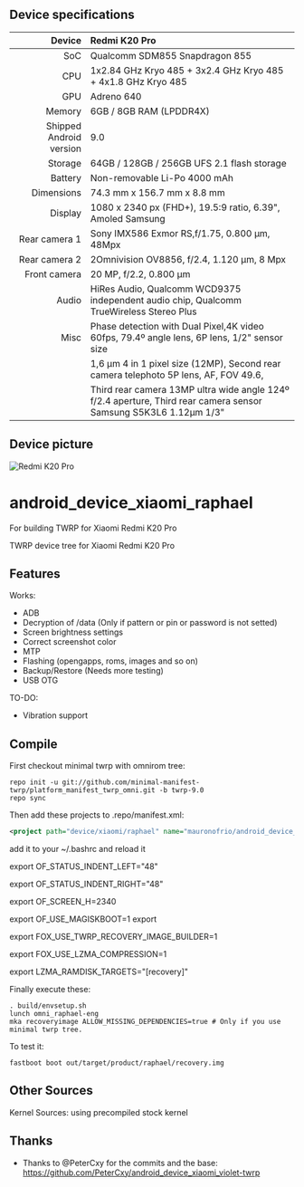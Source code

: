 ## Device specifications

| Device       | Redmi K20 Pro                               |
| -----------: | :---------------------------------------------- |
| SoC          | Qualcomm SDM855 Snapdragon 855                  |
| CPU          | 1x2.84 GHz Kryo 485 + 3x2.4 GHz Kryo 485 + 4x1.8 GHz Kryo 485            |
| GPU          | Adreno 640                                      |
| Memory       | 6GB / 8GB RAM (LPDDR4X)                         |
| Shipped Android version | 9.0                                  |
| Storage      | 64GB / 128GB / 256GB UFS 2.1 flash storage      |
| Battery      | Non-removable Li-Po 4000 mAh                    |
| Dimensions   | 74.3 mm x 156.7 mm x 8.8 mm                         |
| Display      |1080 x 2340 px (FHD+), 19.5:9 ratio, 6.39", Amoled Samsung                  |
| Rear camera 1 | Sony IMX586 Exmor RS,f/1.75, 0.800 µm, 48Mpx                     |
| Rear camera 2 | 2Omnivision OV8856, f/2.4, 1.120 µm, 8 Mpx                                |
| Front camera | 20 MP, f/2.2, 0.800 µm  |
| Audio | HiRes Audio, Qualcomm WCD9375 independent audio chip, Qualcomm TrueWireless Stereo Plus |
| Misc | Phase detection with Dual Pixel,4K video 60fps, 79.4º angle lens, 6P lens, 1/2" sensor size  
|      |1,6 μm 4 in 1 pixel size (12MP), Second rear camera telephoto 5P lens, AF, FOV 49.6, 
|      |Third rear camera 13MP ultra wide angle 124º f/2.4 aperture, Third rear camera sensor Samsung S5K3L6 1.12μm 1/3" |

## Device picture

![Redmi K20 Pro](http://www.mobile2go.com.my/images/thumbs/0007345_xioami-redmi-k20-pro-128gb-256gb-rom-6gb-8gb-ram-original-imported-set.jpeg)
 

# android_device_xiaomi_raphael
For building TWRP for Xiaomi Redmi K20 Pro

TWRP device tree for Xiaomi Redmi K20 Pro

## Features

Works:

- ADB
- Decryption of /data (Only if pattern or pin or password is not setted)
- Screen brightness settings
- Correct screenshot color
- MTP
- Flashing (opengapps, roms, images and so on)
- Backup/Restore (Needs more testing)
- USB OTG


TO-DO:

- Vibration support

## Compile

First checkout minimal twrp with omnirom tree:

```
repo init -u git://github.com/minimal-manifest-twrp/platform_manifest_twrp_omni.git -b twrp-9.0
repo sync
```

Then add these projects to .repo/manifest.xml:

```xml
<project path="device/xiaomi/raphael" name="mauronofrio/android_device_xiaomi_raphael" remote="github" revision="android-9.0" />
```
add it to your ~/.bashrc and reload it 


export OF_STATUS_INDENT_LEFT="48"

export OF_STATUS_INDENT_RIGHT="48"

export OF_SCREEN_H=2340

export OF_USE_MAGISKBOOT=1 export

export FOX_USE_TWRP_RECOVERY_IMAGE_BUILDER=1

export FOX_USE_LZMA_COMPRESSION=1

export LZMA_RAMDISK_TARGETS="[recovery]"

Finally execute these:

```
. build/envsetup.sh
lunch omni_raphael-eng
mka recoveryimage ALLOW_MISSING_DEPENDENCIES=true # Only if you use minimal twrp tree.
```

To test it:

```
fastboot boot out/target/product/raphael/recovery.img
```

## Other Sources

Kernel Sources: using precompiled stock kernel

## Thanks

- Thanks to @PeterCxy for the commits and the base: https://github.com/PeterCxy/android_device_xiaomi_violet-twrp
